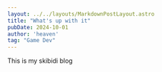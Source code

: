 ```yaml
---
layout: ../../layouts/MarkdownPostLayout.astro
title: "What's up with it"
pubDate: 2024-10-01
author: 'heaven'
tag: "Game Dev"
---
```


This is my skibidi blog

